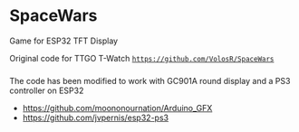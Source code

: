 # SpaceWars
Game for ESP32 TFT Display

Original code for TTGO T-Watch [`https://github.com/VolosR/SpaceWars`](https://github.com/VolosR/SpaceWars)

###

The code has been modified to work with GC901A round display and a PS3 controller on ESP32
- https://github.com/moononournation/Arduino_GFX
- https://github.com/jvpernis/esp32-ps3
